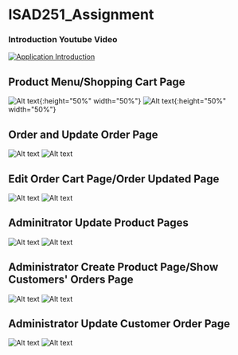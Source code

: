 # ISAD251_Assignment

### Introduction Youtube Video
[![Application Introduction](https://img.youtube.com/vi/Sn5CHDlARus/0.jpg)](https://www.youtube.com/watch?v=Sn5CHDlARus)

## Product Menu/Shopping Cart Page
![Alt text](readme-images/ios_menu.PNG?raw=true "Frontend Application Menu Page"){:height="50%" width="50%"}
![Alt text](readme-images/ios_cart.PNG?raw=true "Frontend Application Shopping Cart Page"){:height="50%" width="50%"}

## Order and Update Order Page
![Alt text](readme-images/ios_order.PNG?raw=true "Frontend Application Order Page")
![Alt text](readme-images/ios_edit_order.PNG?raw=true "Frontend Application Update Order Page")

## Edit Order Cart Page/Order Updated Page
![Alt text](readme-images/ios_edit_order_add.PNG?raw=true "Frontend Application Edit Order Cart Page")
![Alt text](readme-images/ios_order_updated.PNG?raw=true "Frontend Application Order Updated Page")

## Adminitrator Update Product Pages
![Alt text](readme-images/ios_admin_update_product.PNG?raw=true "Frontend Application Update Product Page A")
![Alt text](readme-images/ios_admin_update_price.PNG?raw=true "Frontend Application Update Product Page B")

## Administrator Create Product Page/Show Customers' Orders Page
![Alt text](readme-images/ios_admin_create_product.PNG?raw=true "Frontend Application Create Product Page")
![Alt text](readme-images/ios_admin_show_orders.PNG?raw=true "Frontend Application Show Customers Order Page")

## Administrator Update Customer Order Page
![Alt text](readme-images/ios_admin_update_orde.PNG?raw=true "Frontend Application Update Customer Order Page A")
![Alt text](readme-images/ios_admin_update_delivered.PNG?raw=true "Frontend Application Update Customer Order Page B")
